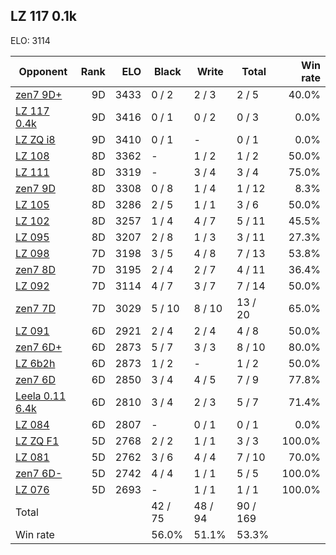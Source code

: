 ## LZ 117 0.1k ##

ELO: 3114

Opponent | Rank | ELO | Black | Write | Total | Win rate
---------|-----:|----:|-------|-------|-------|-------:
[zen7 9D+](zen7%209D+.md) | 9D | 3433 | 0 / 2 | 2 / 3 | 2 / 5 | 40.0%
[LZ 117 0.4k](LZ%20117%200.4k.md) | 9D | 3416 | 0 / 1 | 0 / 2 | 0 / 3 | 0.0%
[LZ ZQ i8](LZ%20ZQ%20i8.md) | 9D | 3410 | 0 / 1 | - | 0 / 1 | 0.0%
[LZ 108](LZ%20108.md) | 8D | 3362 | - | 1 / 2 | 1 / 2 | 50.0%
[LZ 111](LZ%20111.md) | 8D | 3319 | - | 3 / 4 | 3 / 4 | 75.0%
[zen7 9D](zen7%209D.md) | 8D | 3308 | 0 / 8 | 1 / 4 | 1 / 12 | 8.3%
[LZ 105](LZ%20105.md) | 8D | 3286 | 2 / 5 | 1 / 1 | 3 / 6 | 50.0%
[LZ 102](LZ%20102.md) | 8D | 3257 | 1 / 4 | 4 / 7 | 5 / 11 | 45.5%
[LZ 095](LZ%20095.md) | 8D | 3207 | 2 / 8 | 1 / 3 | 3 / 11 | 27.3%
[LZ 098](LZ%20098.md) | 7D | 3198 | 3 / 5 | 4 / 8 | 7 / 13 | 53.8%
[zen7 8D](zen7%208D.md) | 7D | 3195 | 2 / 4 | 2 / 7 | 4 / 11 | 36.4%
[LZ 092](LZ%20092.md) | 7D | 3114 | 4 / 7 | 3 / 7 | 7 / 14 | 50.0%
[zen7 7D](zen7%207D.md) | 7D | 3029 | 5 / 10 | 8 / 10 | 13 / 20 | 65.0%
[LZ 091](LZ%20091.md) | 6D | 2921 | 2 / 4 | 2 / 4 | 4 / 8 | 50.0%
[zen7 6D+](zen7%206D+.md) | 6D | 2873 | 5 / 7 | 3 / 3 | 8 / 10 | 80.0%
[LZ 6b2h](LZ%206b2h.md) | 6D | 2873 | 1 / 2 | - | 1 / 2 | 50.0%
[zen7 6D](zen7%206D.md) | 6D | 2850 | 3 / 4 | 4 / 5 | 7 / 9 | 77.8%
[Leela 0.11 6.4k](Leela%200.11%206.4k.md) | 6D | 2810 | 3 / 4 | 2 / 3 | 5 / 7 | 71.4%
[LZ 084](LZ%20084.md) | 6D | 2807 | - | 0 / 1 | 0 / 1 | 0.0%
[LZ ZQ F1](LZ%20ZQ%20F1.md) | 5D | 2768 | 2 / 2 | 1 / 1 | 3 / 3 | 100.0%
[LZ 081](LZ%20081.md) | 5D | 2762 | 3 / 6 | 4 / 4 | 7 / 10 | 70.0%
[zen7 6D-](zen7%206D-.md) | 5D | 2742 | 4 / 4 | 1 / 1 | 5 / 5 | 100.0%
[LZ 076](LZ%20076.md) | 5D | 2693 | - | 1 / 1 | 1 / 1 | 100.0%
Total | | | 42 / 75 | 48 / 94 | 90 / 169 | 
Win rate| | | 56.0% | 51.1% | 53.3% | 

